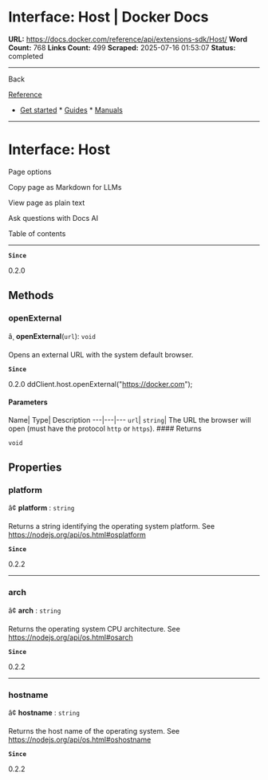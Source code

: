 # Interface: Host | Docker Docs

**URL:** https://docs.docker.com/reference/api/extensions-sdk/Host/
**Word Count:** 768
**Links Count:** 499
**Scraped:** 2025-07-16 01:53:07
**Status:** completed

---

Back

[Reference](https://docs.docker.com/reference/)

  * [Get started](https://docs.docker.com/get-started/)   * [Guides](https://docs.docker.com/guides/)   * [Manuals](https://docs.docker.com/manuals/)

* * *

# Interface: Host

Page options

Copy page as Markdown for LLMs

View page as plain text

Ask questions with Docs AI

Table of contents

* * *

**`Since`**

0.2.0

## Methods

### openExternal

â¸ **openExternal**\(`url`\): `void`

Opens an external URL with the system default browser.

**`Since`**

0.2.0               ddClient.host.openExternal("https://docker.com");

#### Parameters

Name| Type| Description   ---|---|---   `url`| `string`| The URL the browser will open \(must have the protocol `http` or `https`\).      #### Returns

`void`

## Properties

### platform

â¢ **platform** : `string`

Returns a string identifying the operating system platform. See <https://nodejs.org/api/os.html#osplatform>

**`Since`**

0.2.2

* * *

### arch

â¢ **arch** : `string`

Returns the operating system CPU architecture. See <https://nodejs.org/api/os.html#osarch>

**`Since`**

0.2.2

* * *

### hostname

â¢ **hostname** : `string`

Returns the host name of the operating system. See <https://nodejs.org/api/os.html#oshostname>

**`Since`**

0.2.2